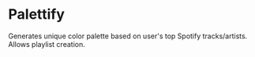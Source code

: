# Palettify
Generates unique color palette based on user's top Spotify tracks/artists. Allows playlist creation.
